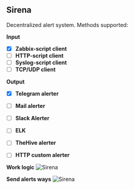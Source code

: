 ## Sirena
Decentralized alert system.
Methods supported: 

**Input**
- [x] **Zabbix-script client**
- [ ] **HTTP-script client**
- [ ] **Syslog-script client**
- [ ] **TCP/UDP client**

**Output**
- [x] **Telegram alerter**
- [ ] **Mail alerter**
- [ ] **Slack Alerter**
- [ ] **ELK**
- [ ] **TheHive alerter**
- [ ] **HTTP custom alerter**


**Work logic**
![Sirena](https://github.com/crow1011/content/SirenaSmith/img/Sirena.png)

**Send alerts ways**
![Sirena](https://github.com/crow1011/content/SirenaSmith/img/alert_way_en.png)


